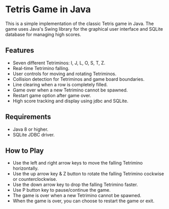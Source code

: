 # Tetris Game in Java

This is a simple implementation of the classic Tetris game in Java. The game uses Java's Swing library for the graphical user interface and SQLite database for managing high scores.

## Features

- Seven different Tetriminos: I, J, L, O, S, T, Z.
- Real-time Tetrimino falling.
- User controls for moving and rotating Tetriminos.
- Collision detection for Tetriminos and game board boundaries.
- Line clearing when a row is completely filled.
- Game over when a new Tetrimino cannot be spawned.
- Restart game option after game over.
- High score tracking and display using jdbc and SQLite.

## Requirements

- Java 8 or higher.
- SQLite JDBC driver.

## How to Play
 - Use the left and right arrow keys to move the falling Tetrimino horizontally.
 - Use the up arrow key & Z button to rotate the falling Tetrimino cockwise or counterclockwise.
 - Use the down arrow key to drop the falling Tetrimino faster.
 - Use P button key to pause/continue the game.
 - The game is over when a new Tetrimino cannot be spawned.
 - When the game is over, you can choose to restart the game or exit.